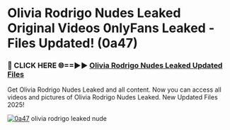 # Olivia Rodrigo Nudes Leaked Original Videos 0nlyFans Leaked - Files Updated! (0a47)

<h3>🔴 CLICK HERE 🌐==►► <a href="https://tinyurl.com/52m3yx9h" rel="nofollow">Olivia Rodrigo Nudes Leaked Updated Files</a></h3>

Get Olivia Rodrigo Nudes Leaked and all content. Now you can access all videos and pictures of Olivia Rodrigo Nudes Leaked. New Updated Files 2025!

[![0a47](https://i.imgur.com/TnHtlc8.gif)](https://tinyurl.com/52m3yx9h)
olivia rodrigo leaked nude